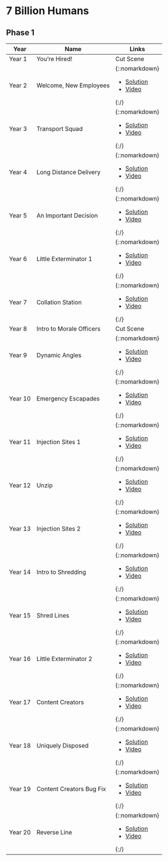 # 7 Billion Humans

## Phase 1

| Year    | Name                     | Links                                                                                                       |
|---------|--------------------------|-------------------------------------------------------------------------------------------------------------|
| Year 1  | You’re Hired!            | Cut Scene                                                                                                   |
| Year 2  | Welcome, New Employees   | {::nomarkdown}<ul><li>[Solution](Year02/README.md)</li><li>[Video](https://www.youtube.com/watch?v=4mtJ3X_XIJ8)</li></ul>{:/} |
| Year 3  | Transport Squad          | {::nomarkdown}<ul><li>[Solution](Year03/README.md)</li><li>[Video](https://www.youtube.com/watch?v=4mtJ3X_XIJ8)</li></ul>{:/} |
| Year 4  | Long Distance Delivery   | {::nomarkdown}<ul><li>[Solution](Year04/README.md)</li><li>[Video](https://www.youtube.com/watch?v=4mtJ3X_XIJ8)</li></ul>{:/} |
| Year 5  | An Important Decision    | {::nomarkdown}<ul><li>[Solution](Year05/README.md)</li><li>[Video](https://www.youtube.com/watch?v=4mtJ3X_XIJ8)</li></ul>{:/} |
| Year 6  | Little Exterminator 1    | {::nomarkdown}<ul><li>[Solution](Year06/README.md)</li><li>[Video](https://www.youtube.com/watch?v=4mtJ3X_XIJ8)</li></ul>{:/} |
| Year 7  | Collation Station        | {::nomarkdown}<ul><li>[Solution](Year07/README.md)</li><li>[Video](https://www.youtube.com/watch?v=4mtJ3X_XIJ8)</li></ul>{:/} |
| Year 8  | Intro to Morale Officers | Cut Scene                                                                                                   |
| Year 9  | Dynamic Angles           | {::nomarkdown}<ul><li>[Solution](Year09/README.md)</li><li>[Video](https://www.youtube.com/watch?v=1-6M_yS5SmQ)</li></ul>{:/} |
| Year 10 | Emergency Escapades      | {::nomarkdown}<ul><li>[Solution](Year10/README.md)</li><li>[Video](https://www.youtube.com/watch?v=1-6M_yS5SmQ)</li></ul>{:/} |
| Year 11 | Injection Sites 1        | {::nomarkdown}<ul><li>[Solution](Year11/README.md)</li><li>[Video](https://www.youtube.com/watch?v=1-6M_yS5SmQ)</li></ul>{:/} |
| Year 12 | Unzip                    | {::nomarkdown}<ul><li>[Solution](Year12/README.md)</li><li>[Video](https://www.youtube.com/watch?v=DlpgCLl9MTo)</li></ul>{:/} |
| Year 13 | Injection Sites 2        | {::nomarkdown}<ul><li>[Solution](Year13/README.md)</li><li>[Video](https://www.youtube.com/watch?v=DlpgCLl9MTo)</li></ul>{:/} |
| Year 14 | Intro to Shredding       | {::nomarkdown}<ul><li>[Solution](Year14/README.md)</li><li>[Video](https://www.youtube.com/watch?v=DlpgCLl9MTo)</li></ul>{:/} |
| Year 15 | Shred Lines              | {::nomarkdown}<ul><li>[Solution](Year15/README.md)</li><li>[Video](https://www.youtube.com/watch?v=Xm7pqxbYgOg)</li></ul>{:/} |
| Year 16 | Little Exterminator 2    | {::nomarkdown}<ul><li>[Solution](Year16/README.md)</li><li>[Video](https://www.youtube.com/watch?v=Xm7pqxbYgOg)</li></ul>{:/} |
| Year 17 | Content Creators         | {::nomarkdown}<ul><li>[Solution](Year17/README.md)</li><li>[Video](https://www.youtube.com/watch?v=Xm7pqxbYgOg)</li></ul>{:/} |
| Year 18 | Uniquely Disposed        | {::nomarkdown}<ul><li>[Solution](Year18/README.md)</li><li>[Video](https://www.youtube.com/watch?v=Xm7pqxbYgOg)</li></ul>{:/} |
| Year 19 | Content Creators Bug Fix | {::nomarkdown}<ul><li>[Solution](Year19/README.md)</li><li>[Video](https://www.youtube.com/watch?v=Xm7pqxbYgOg)</li></ul>{:/} |
| Year 20 | Reverse Line             | {::nomarkdown}<ul><li>[Solution](Year20/README.md)</li><li>[Video](https://www.youtube.com/watch?v=Xm7pqxbYgOg)</li></ul>{:/} |
